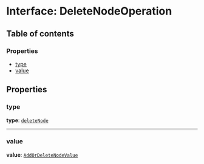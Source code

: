 # Interface: DeleteNodeOperation

## Table of contents

### Properties

* [type](/en/auto-docs/editor/interfaces/DeleteNodeOperation.md#type)
* [value](/en/auto-docs/editor/interfaces/DeleteNodeOperation.md#value)

## Properties

### type

**type**: [`deleteNode`](/en/auto-docs/editor/enums/OperationType.md#deletenode)

***

### value

**value**: [`AddOrDeleteNodeValue`](/en/auto-docs/editor/interfaces/AddOrDeleteNodeValue.md)
